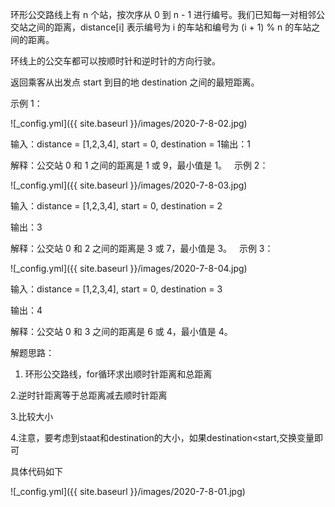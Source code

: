 环形公交路线上有 n 个站，按次序从 0 到 n - 1 进行编号。我们已知每一对相邻公交站之间的距离，distance[i] 表示编号为 i 的车站和编号为 (i + 1) % n 的车站之间的距离。

环线上的公交车都可以按顺时针和逆时针的方向行驶。

返回乘客从出发点 start 到目的地 destination 之间的最短距离。

示例 1：

![_config.yml]({{ site.baseurl }}/images/2020-7-8-02.jpg)

输入：distance = [1,2,3,4], start = 0, destination = 1输出：1

解释：公交站 0 和 1 之间的距离是 1 或 9，最小值是 1。
 
示例 2：

![_config.yml]({{ site.baseurl }}/images/2020-7-8-03.jpg)

输入：distance = [1,2,3,4], start = 0, destination = 2

输出：3

解释：公交站 0 和 2 之间的距离是 3 或 7，最小值是 3。
 
示例 3：

![_config.yml]({{ site.baseurl }}/images/2020-7-8-04.jpg)

输入：distance = [1,2,3,4], start = 0, destination = 3

输出：4

解释：公交站 0 和 3 之间的距离是 6 或 4，最小值是 4。

解题思路：

1. 环形公交路线，for循环求出顺时针距离和总距离

2.逆时针距离等于总距离减去顺时针距离

3.比较大小

4.注意，要考虑到staat和destination的大小，如果destination<start,交换变量即可

具体代码如下

![_config.yml]({{ site.baseurl }}/images/2020-7-8-01.jpg)
